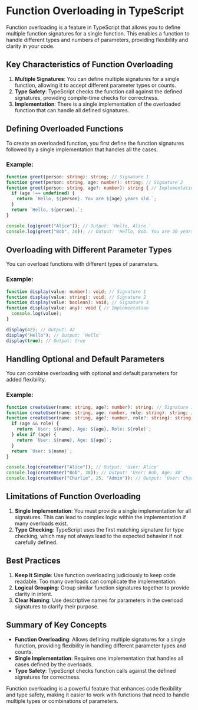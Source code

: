 # Function Overloading in TypeScript

Function overloading is a feature in TypeScript that allows you to define multiple function signatures for a single function. This enables a function to handle different types and numbers of parameters, providing flexibility and clarity in your code.

## Key Characteristics of Function Overloading

1. **Multiple Signatures**: You can define multiple signatures for a single function, allowing it to accept different parameter types or counts.
2. **Type Safety**: TypeScript checks the function call against the defined signatures, providing compile-time checks for correctness.
3. **Implementation**: There is a single implementation of the overloaded function that can handle all defined signatures.

## Defining Overloaded Functions

To create an overloaded function, you first define the function signatures followed by a single implementation that handles all the cases.

### Example:

```typescript
function greet(person: string): string; // Signature 1
function greet(person: string, age: number): string; // Signature 2
function greet(person: string, age?: number): string { // Implementation
  if (age !== undefined) {
    return `Hello, ${person}. You are ${age} years old.`;
  }
  return `Hello, ${person}.`;
}

console.log(greet("Alice")); // Output: 'Hello, Alice.'
console.log(greet("Bob", 30)); // Output: 'Hello, Bob. You are 30 years old.'
```

## Overloading with Different Parameter Types

You can overload functions with different types of parameters.

### Example:

```typescript
function display(value: number): void; // Signature 1
function display(value: string): void; // Signature 2
function display(value: boolean): void; // Signature 3
function display(value: any): void { // Implementation
  console.log(value);
}

display(42); // Output: 42
display("Hello"); // Output: 'Hello'
display(true); // Output: true
```

## Handling Optional and Default Parameters

You can combine overloading with optional and default parameters for added flexibility.

### Example:

```typescript
function createUser(name: string, age?: number): string; // Signature 1
function createUser(name: string, age: number, role: string): string; // Signature 2
function createUser(name: string, age?: number, role?: string): string { // Implementation
  if (age && role) {
    return `User: ${name}, Age: ${age}, Role: ${role}`;
  } else if (age) {
    return `User: ${name}, Age: ${age}`;
  }
  return `User: ${name}`;
}

console.log(createUser("Alice")); // Output: 'User: Alice'
console.log(createUser("Bob", 30)); // Output: 'User: Bob, Age: 30'
console.log(createUser("Charlie", 25, "Admin")); // Output: 'User: Charlie, Age: 25, Role: Admin'
```

## Limitations of Function Overloading

1. **Single Implementation**: You must provide a single implementation for all signatures. This can lead to complex logic within the implementation if many overloads exist.
2. **Type Checking**: TypeScript uses the first matching signature for type checking, which may not always lead to the expected behavior if not carefully defined.

## Best Practices

1. **Keep It Simple**: Use function overloading judiciously to keep code readable. Too many overloads can complicate the implementation.
2. **Logical Grouping**: Group similar function signatures together to provide clarity in intent.
3. **Clear Naming**: Use descriptive names for parameters in the overload signatures to clarify their purpose.

## Summary of Key Concepts

- **Function Overloading**: Allows defining multiple signatures for a single function, providing flexibility in handling different parameter types and counts.
- **Single Implementation**: Requires one implementation that handles all cases defined by the overloads.
- **Type Safety**: TypeScript checks function calls against the defined signatures for correctness.

Function overloading is a powerful feature that enhances code flexibility and type safety, making it easier to work with functions that need to handle multiple types or combinations of parameters.
